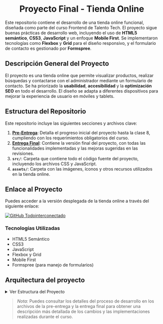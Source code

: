 # <div align="center"> Proyecto Final - Tienda Online </div>

Este repositorio contiene el desarrollo de una tienda online funcional, diseñada como parte del curso Frontend de Talento Tech. El proyecto sigue buenas prácticas de desarrollo web, incluyendo el uso de **HTML5 semántico**, **CSS3**, **JavaScript** y un enfoque **Mobile First**. Se implementaron tecnologías como **Flexbox** y **Grid** para el diseño responsivo, y el formulario de contacto es gestionado por **Formspree**.

## Descripción General del Proyecto

El proyecto es una tienda online que permite visualizar productos, realizar búsquedas y contactarse con el administrador mediante un formulario de contacto. Se ha priorizado la **usabilidad**, **accesibilidad** y la **optimización SEO** en todo el desarrollo. El diseño se adapta a diferentes dispositivos para mejorar la experiencia de usuario en móviles y tablets.

## Estructura del Repositorio

Este repositorio incluye las siguientes secciones y archivos clave:

1. **[Pre-Entrega](./docs/PRE-ENTREGA.md)**: Detalla el progreso inicial del proyecto hasta la clase 8, cumpliendo con los requerimientos obligatorios del curso.
2. **[Entrega Final](./docs/ENTREGA-FINAL.md)**: Contiene la versión final del proyecto, con todas las funcionalidades implementadas y las mejoras sugeridas en las revisiones.
3. **`src/`**: Carpeta que contiene todo el código fuente del proyecto, incluyendo los archivos CSS y JavaScript.
4. **`assets/`**: Carpeta con las imágenes, íconos y otros recursos utilizados en la tienda online.

## Enlace al Proyecto

Puedes acceder a la versión desplegada de la tienda online a través del siguiente enlace:

 [![GitHub Todointerconectado](https://img.shields.io/badge/todointerconectado.com/-mystore-105d89?style=for-the-badge&logo=github&logoColor=white&labelColor=101)](https://todointerconectado.com/mystore)

### Tecnologías Utilizadas

- HTML5 Semántico
- CSS3
- JavaScript
- Flexbox y Grid
- Mobile First
- Formspree (para manejo de formularios)

## Arquitectura del proyecto

<details>
    <summary>Ver Estructura del Proyecto</summary>

  <pre>
/my-store
├── <a href="./Index.html">Index.html</a>
├── <a href="./README.md">README.md</a>
├── <a href="./docs">/docs</a>
│   ├── <a href="./docs/PRE-ENTREGA.md">PRE-ENTREGA.md</a>
│   └── <a href="./docs/ENTREGA-FINAL.md">ENTREGA-FINAL.md</a>
├── <a href="./assets">/assets</a>
│   ├── <a href="./assets/favicon/">favicon</a>
│   └── <a href="./assets/images/">images</a>
└── <a href="./src">/src</a>
    ├── <a href="./src/js">/js</a>
    │   ├── <a href="./src/js/modules">/modules</a>
    │   │   └── <a href="./src/js/modules/api.mjs">api.mjs</a>
    │   └── <a href="./src/js/apps.mjs">apps.mjs</a>
    └── <a href="./src/css">/css</a>
        ├── <a href="./src/main.css">main.css</a>
        ├── <a href="./src/css/base">/base</a>
        │   └── <a href="./src/css/base/variables.css">variables.css</a>
        ├── <a href="./src/css/components" >/components</a>
        │   ├── <a href="./src/css/components/button.css">button.css</a>
        │   └── <a href="./src/css/components/card.css">card.css</a>
        └── <a href="./src/css/layout" >/layout</a>
            ├── <a href="./src/css/layout/footer.css">footer.css</a>
            ├── <a href="./src/css/layout/header.css">header.css</a>
            └── <a href="./src/css/layout/layout.css">layout.css</a>
  </pre>
</details>

> *Nota:* Puedes consultar los detalles del proceso de desarrollo en los archivos de la pre-entrega y la entrega final para obtener una descripción más detallada de los cambios y las implementaciones realizadas durante el curso.
